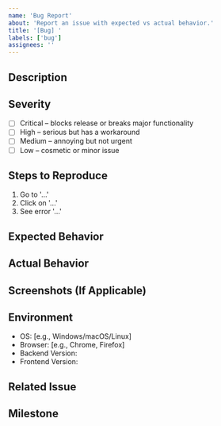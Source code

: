 ```yaml
---
name: 'Bug Report'
about: 'Report an issue with expected vs actual behavior.'
title: '[Bug] '
labels: ['bug']
assignees: ''
---
```


## Description

<!-- A clear and concise description of the bug. -->

## Severity

- [ ] Critical – blocks release or breaks major functionality
- [ ] High – serious but has a workaround
- [ ] Medium – annoying but not urgent
- [ ] Low – cosmetic or minor issue

## Steps to Reproduce

1. Go to '...'
2. Click on '...'
3. See error '...'

## Expected Behavior

<!-- Describe what you expected to happen. -->

## Actual Behavior

<!-- Describe what actually happened. -->

## Screenshots (If Applicable)

<!-- Attach screenshots if applicable. -->

## Environment

- OS: [e.g., Windows/macOS/Linux]
- Browser: [e.g., Chrome, Firefox]
- Backend Version:
- Frontend Version:

## Related Issue

<!-- If this update is linked to an existing issue, paste the issue number or URL here. -->

## Milestone

<!-- Assign a milestone if applicable. -->
